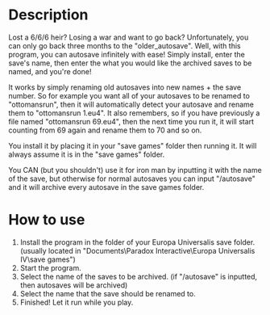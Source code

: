 # Description
Lost a 6/6/6 heir? Losing a war and want to go back? Unfortunately, you can only go back three months to the "older_autosave". Well, with this program, you can autosave infinitely with ease! Simply install, enter the save's name, then enter the what you would like the archived saves to be named, and you're done!

It works by simply renaming old autosaves into new names + the save number. So for example you want all of your autosaves to be renamed to "ottomansrun", then it will automatically detect your autosave and rename them to "ottomansrun 1.eu4". It also remembers, so if you have previously a file named "ottomansrun 69.eu4", then the next time you run it, it will start counting from 69 again and rename them to 70 and so on.

You install it by placing it in your "save games" folder then running it. It will always assume it is in the "save games" folder.

You CAN (but you shouldn't) use it for iron man by inputting it with the name of the save, but otherwise for normal autosaves you can input "/autosave" and it will archive every autosave in the save games folder.

# How to use
1. Install the program in the folder of your Europa Universalis save folder. (usually located in "Documents\Paradox Interactive\Europa Universalis IV\save games")
2. Start the program.
3. Select the name of the saves to be archived. (if "/autosave" is inputted, then autosaves will be archived)
4. Select the name that the save should be renamed to.
5. Finished! Let it run while you play.
